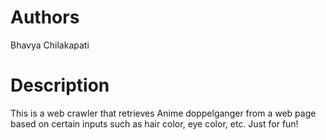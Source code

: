 # Authors 

Bhavya Chilakapati

# Description

 This is a web crawler that retrieves Anime doppelganger from a web page based on certain inputs such as hair color, eye color, etc. Just for fun! 
